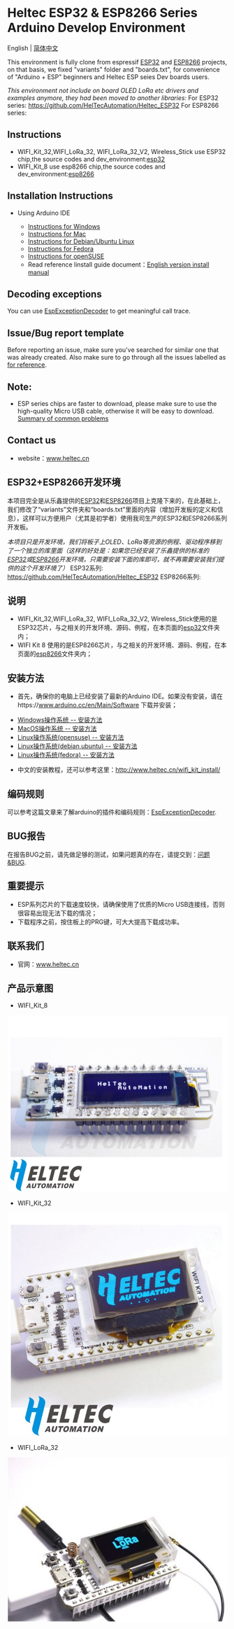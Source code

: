 # Heltec ESP32 & ESP8266 Series Arduino Develop Environment

English | [简体中文](#ESP32+ESP8266开发环境)

This environment is fully clone from espressif [ESP32](https://github.com/espressif/arduino-esp32) and [ESP8266](https://github.com/esp8266/Arduino) projects, on that basis, we fixed "variants" folder and "boards.txt", for convenience of "Arduino + ESP" beginners and Heltec ESP seies Dev boards users.

*This environment not include on board OLED LoRa etc drivers and examples anymore, they had been moved to another libraries:*
For ESP32 series: https://github.com/HelTecAutomation/Heltec_ESP32
For ESP8266 series:

## Instructions
- WIFI_Kit_32,WIFI_LoRa_32, WIFI_LoRa_32_V2, Wireless_Stick use ESP32 chip,the source codes and dev_environment:[esp32](esp32/)
- WIFI_Kit_8 use esp8266 chip,the source codes and dev_environment:[esp8266](esp8266/)

## Installation Instructions

- Using Arduino IDE
  + [Instructions for Windows](InstallGuide/windows.md)
  + [Instructions for Mac](InstallGuide/mac.md)
  + [Instructions for Debian/Ubuntu Linux](InstallGuide/debian_ubuntu.md)
  + [Instructions for Fedora](InstallGuide/fedora.md)
  + [Instructions for openSUSE](InstallGuide/opensuse.md)
  
  
  - Read reference linstall guide document：[English version install manual](http://www.heltec.cn/the-installation-method-of-wifi-kit-series-products-in-arduino-development-environment/?lang=en)

## Decoding exceptions

You can use [EspExceptionDecoder](https://github.com/me-no-dev/EspExceptionDecoder) to get meaningful call trace.

## Issue/Bug report template
Before reporting an issue, make sure you've searched for similar one that was already created. Also make sure to go through all the issues labelled as [for reference](https://github.com/Heltec-Aaron-Lee/WiFi_Kit_series/issues).

## Note:
* ESP series chips are faster to download, please make sure to use the high-quality Micro USB cable, otherwise it will be easy to download.
[Summary of common problems](http://www.heltec.cn/summary-of-common-problems-in-wifi-kit-series-continuous-update/?lang=en)

## Contact us
- website：www.heltec.cn




## ESP32+ESP8266开发环境

本项目完全是从乐鑫提供的[ESP32](https://github.com/espressif/arduino-esp32)和[ESP8266](https://github.com/esp8266/Arduino)项目上克隆下来的，在此基础上，我们修改了“variants”文件夹和“boards.txt”里面的内容（增加开发板的定义和信息），这样可以方便用户（尤其是初学者）使用我司生产的ESP32和ESP8266系列开发板。

*本项目只是开发环境，我们将板子上OLED、LoRa等资源的例程、驱动程序移到了一个独立的库里面（这样的好处是：如果您已经安装了乐鑫提供的标准的[ESP32](https://github.com/espressif/arduino-esp32)或[ESP8266](https://github.com/esp8266/Arduino)开发环境，只需要安装下面的库即可，就不再需要安装我们提供的这个开发环境了）*
ESP32系列: https://github.com/HelTecAutomation/Heltec_ESP32
ESP8266系列:

## 说明
- WIFI_Kit_32,WIFI_LoRa_32, WIFI_LoRa_32_V2, Wireless_Stick使用的是ESP32芯片，与之相关的开发环境、源码、例程，在本页面的[esp32](esp32/)文件夹内；
- WIFI Kit 8 使用的是ESP8266芯片，与之相关的开发环境、源码、例程，在本页面的[esp8266](esp8266/)文件夹内；

## 安装方法
- 首先，确保你的电脑上已经安装了最新的Arduino IDE。如果没有安装，请在https://www.arduino.cc/en/Main/Software 下载并安装；
 + [Windows操作系统 -- 安装方法](InstallGuide/windows.md)
 + [MacOS操作系统 -- 安装方法](InstallGuide/mac.md)
 + [Linux操作系统(opensuse) -- 安装方法](InstallGuide/opensuse.md)
 + [Linux操作系统(debian,ubuntu) -- 安装方法](InstallGuide/debian_ubuntu.md)
 + [Linux操作系统(fedora) -- 安装方法](InstallGuide/fedora.md)
 
 - 中文的安装教程，还可以参考这里：http://www.heltec.cn/wifi_kit_install/

## 编码规则
可以参考这篇文章来了解arduino的插件和编码规则：[EspExceptionDecoder](https://github.com/me-no-dev/EspExceptionDecoder).

## BUG报告
在报告BUG之前，请先做足够的测试，如果问题真的存在，请提交到：[问题&BUG](https://github.com/Heltec-Aaron-Lee/WiFi_Kit_series/issues).

## 重要提示
- ESP系列芯片的下载速度较快，请确保使用了优质的Micro USB连接线，否则很容易出现无法下载的情况；
- 下载程序之前，按住板上的PRG键，可大大提高下载成功率。

## 联系我们
- 官网：www.heltec.cn


## 产品示意图
- WIFI_Kit_8

![image](InstallGuide/win-screenshots/WIFI_kit_8.png)

- WIFI_Kit_32

![image](InstallGuide/win-screenshots/WIFI_Kit_32.png)

- WIFI_LoRa_32

![image](InstallGuide/win-screenshots/WIFI_LoRa_32.png)

